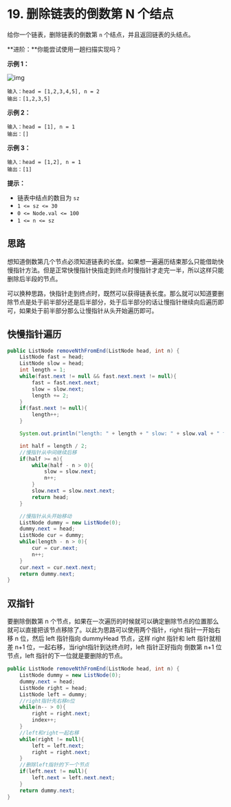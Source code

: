 # 19. 删除链表的倒数第 N 个结点

给你一个链表，删除链表的倒数第 `n` 个结点，并且返回链表的头结点。

**进阶：**你能尝试使用一趟扫描实现吗？

**示例 1：**

![img](https://assets.leetcode.com/uploads/2020/10/03/remove_ex1.jpg)

```text
输入：head = [1,2,3,4,5], n = 2
输出：[1,2,3,5]
```

**示例 2：**

```text
输入：head = [1], n = 1
输出：[]
```

**示例 3：**

```text
输入：head = [1,2], n = 1
输出：[1]
```

**提示：**

* 链表中结点的数目为 `sz`
* `1 <= sz <= 30`
* `0 <= Node.val <= 100`
* `1 <= n <= sz`

## 思路

想知道倒数第几个节点必须知道链表的长度。如果想一遍遍历结束那么只能借助快慢指针方法。但是正常快慢指针快指走到终点时慢指针才走完一半，所以这样只能删除后半段的节点。

可以换种思路，快指针走到终点时，既然可以获得链表长度。那么就可以知道要删除节点是处于前半部分还是后半部分，处于后半部分的话让慢指针继续向后遍历即可，如果处于前半部分那么让慢指针从头开始遍历即可。

## 快慢指针遍历

```java
public ListNode removeNthFromEnd(ListNode head, int n) {
    ListNode fast = head;
    ListNode slow = head;
    int length = 1;
    while(fast.next != null && fast.next.next != null){
        fast = fast.next.next;
        slow = slow.next;
        length += 2;
    }
    if(fast.next != null){
        length++;
    }

    System.out.println("length: " + length + " slow: " + slow.val + " fast: " + (fast == null ? "" : fast.val));

    int half = length / 2;
    //慢指针从中间继续后移
    if(half >= n){
        while(half - n > 0){
            slow = slow.next;
            n++;
        }
        slow.next = slow.next.next;
        return head;
    }

    //慢指针从头开始移动
    ListNode dummy = new ListNode(0);
    dummy.next = head;
    ListNode cur = dummy;
    while(length - n > 0){
        cur = cur.next;
        n++;
    }
    cur.next = cur.next.next;
    return dummy.next;
}
```

## 双指针

要删除倒数第 n 个节点，如果在一次遍历的时候就可以确定删除节点的位置那么就可以直接把该节点移除了。以此为思路可以使用两个指针，right 指针一开始右移 n 位，然后 left 指针指向 dummyHead 节点，这样 right 指针和 left 指针就相差 n+1 位，一起右移，当right指针到达终点时，left 指针正好指向 倒数第 n+1 位节点，left 指针的下一位就是要删除的节点。

```java
public ListNode removeNthFromEnd(ListNode head, int n) {
    ListNode dummy = new ListNode(0);
    dummy.next = head;
    ListNode right = head;
    ListNode left = dummy;
    //right指针先右移n位
    while(n-- > 0){
        right = right.next;
        index++;
    }
    //left和right一起右移
    while(right != null){
        left = left.next;
        right = right.next;
    }
    //删除left指针的下一个节点
    if(left.next != null){
        left.next = left.next.next;
    }
    return dummy.next;
}
```

